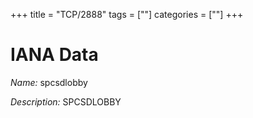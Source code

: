 +++
title = "TCP/2888"
tags = [""]
categories = [""]
+++

# IANA Data

_Name:_ spcsdlobby

_Description:_ SPCSDLOBBY

